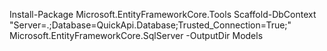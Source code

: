 ﻿Install-Package Microsoft.EntityFrameworkCore.Tools
Scaffold-DbContext "Server=.;Database=QuickApi.Database;Trusted_Connection=True;" Microsoft.EntityFrameworkCore.SqlServer -OutputDir Models